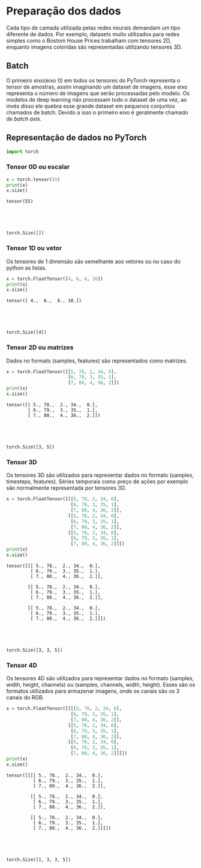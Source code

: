 
# Preparação dos dados

Cada tipo de camada utilizada pelas redes neurais demandam um tipo diferente de dados. Por exemplo, datasets muito utilizados para redes simples como o Bostom House Prices trabalham com tensores 2D, enquanto imagens coloridas são representadas utilizando tensores 3D.

## Batch

O primeiro eixo(eixo 0) em todos os tensores do PyTorch representa o tensor de amostras, assim imaginando um dataset de imagens, esse eixo representa o número de imagens que serão processadas pelo modelo. Os modelos de deep learning não processam todo o dataset de uma vez, ao invés disso ele quebra esse grande dataset em pequenos conjuntos chamados de batch.
Devido a isso o primeiro eixo é geralmente chamado de *batch axis*.

## Representação de dados no PyTorch


```python
import torch
```

### Tensor 0D ou escalar


```python
x = torch.tensor(55)
print(x)
x.size()
```

    tensor(55)





    torch.Size([])



### Tensor 1D ou vetor

Os tensores de 1 dimensão são semelhante aos vetores ou no caso do python as listas.


```python
x = torch.FloatTensor([4, 6, 8, 10])
print(x)
x.size()
```

    tensor([ 4.,  6.,  8., 10.])





    torch.Size([4])



### Tensor 2D ou matrizes

Dados no formato (samples, features) são representados como matrizes.


```python
x = torch.FloatTensor([[5, 78, 2, 34, 0],
                       [6, 79, 3, 35, 1],
                       [7, 80, 4, 36, 2]])
print(x)
x.size()
```

    tensor([[ 5., 78.,  2., 34.,  0.],
            [ 6., 79.,  3., 35.,  1.],
            [ 7., 80.,  4., 36.,  2.]])





    torch.Size([3, 5])



### Tensor 3D

Os tensores 3D são utilizados para representar dados no formato (samples, timesteps, features). Séries temporais como preço de ações por exemplo são normalmente representada por tensores 3D.


```python
x = torch.FloatTensor([[[5, 78, 2, 34, 0],
                        [6, 79, 3, 35, 1],
                        [7, 80, 4, 36, 2]],
                       [[5, 78, 2, 34, 0],
                        [6, 79, 3, 35, 1],
                        [7, 80, 4, 36, 2]],
                       [[5, 78, 2, 34, 0],
                        [6, 79, 3, 35, 1],
                        [7, 80, 4, 36, 2]]])
print(x)
x.size()
```

    tensor([[[ 5., 78.,  2., 34.,  0.],
             [ 6., 79.,  3., 35.,  1.],
             [ 7., 80.,  4., 36.,  2.]],
    
            [[ 5., 78.,  2., 34.,  0.],
             [ 6., 79.,  3., 35.,  1.],
             [ 7., 80.,  4., 36.,  2.]],
    
            [[ 5., 78.,  2., 34.,  0.],
             [ 6., 79.,  3., 35.,  1.],
             [ 7., 80.,  4., 36.,  2.]]])





    torch.Size([3, 3, 5])



### Tensor 4D

Os tensores 4D são utilizados para representar dados no formato (samples, width, height, channels) ou (samples,
channels, width, height). Esses são os formatos utilizados para armazenar imagens, onde os canais são os 3 canais do RGB.


```python
x = torch.FloatTensor([[[[5, 78, 2, 34, 0],
                        [6, 79, 3, 35, 1],
                        [7, 80, 4, 36, 2]],
                       [[5, 78, 2, 34, 0],
                        [6, 79, 3, 35, 1],
                        [7, 80, 4, 36, 2]],
                       [[5, 78, 2, 34, 0],
                        [6, 79, 3, 35, 1],
                        [7, 80, 4, 36, 2]]]])
print(x)
x.size()
```

    tensor([[[[ 5., 78.,  2., 34.,  0.],
              [ 6., 79.,  3., 35.,  1.],
              [ 7., 80.,  4., 36.,  2.]],
    
             [[ 5., 78.,  2., 34.,  0.],
              [ 6., 79.,  3., 35.,  1.],
              [ 7., 80.,  4., 36.,  2.]],
    
             [[ 5., 78.,  2., 34.,  0.],
              [ 6., 79.,  3., 35.,  1.],
              [ 7., 80.,  4., 36.,  2.]]]])





    torch.Size([1, 3, 3, 5])


